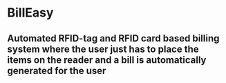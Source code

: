 # BillEasy
## Automated RFID-tag and RFID card based billing system where the user just has to place the items on the reader and a bill is automatically generated for the user
